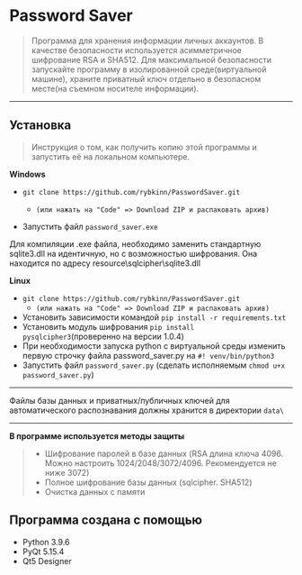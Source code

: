 # Password Saver
> Программа для хранения информации личных аккаунтов. В качестве безопасности используется асимметричное шифрование RSA и SHA512.
> Для максимальной безопасности запускайте программу в изолированной среде(виртуальной машине), храните приватный ключ 
> отдельно в безопасном месте(на съемном носителе информации).
___
## Установка
> Инструкция о том, как получить копию этой программы и запустить её на локальном компьютере. 

**Windows**

- `git clone https://github.com/rybkinn/PasswordSaver.git`
  - `(или нажать на "Code" => Download ZIP и распаковать архив)`

- Запустить файл `password_saver.exe`
  
Для компиляции .exe файла, необходимо заменить стандартную sqlite3.dll на идентичную, но с возможностью шифрования. 
Она находится по адресу resource\sqlcipher\sqlite3.dll

**Linux**

- `git clone https://github.com/rybkinn/PasswordSaver.git`
  - `(или нажать на "Code" => Download ZIP и распаковать архив)`
- Установить зависимости командой `pip install -r requirements.txt`
- Установить модуль шифрования `pip install pysqlcipher3`(проверенно на версии 1.0.4)
- При необходимости запуска python с виртуальной среды изменить первую строчку файла password_saver.py на `#! venv/bin/python3`
- Запустить файл `password_saver.py` (сделать исполняемым `chmod u+x password_saver.py`)
___
Файлы базы данных и приватных/публичных ключей для автоматического распознавания должны хранится в директории `data\ `
___
**В программе используется методы защиты**
> - Шифрование паролей в базе данных (RSA длина ключа 4096. Можно настроить 1024/2048/3072/4096. Рекомендуется не ниже 3072)
> - Полное шифрование базы данных (sqlcipher. SHA512)
> - Очистка данных с памяти


## Программа создана с помощью

- Python 3.9.6
- PyQt 5.15.4
- Qt5 Designer